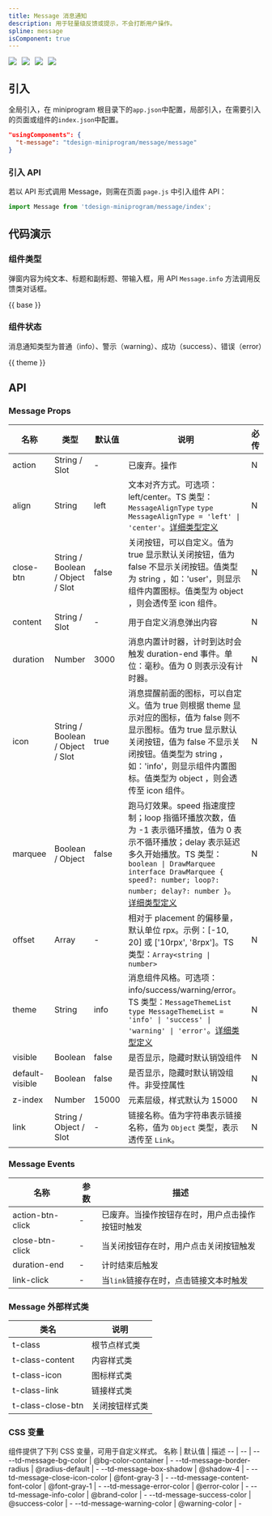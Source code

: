 ```yaml
---
title: Message 消息通知
description: 用于轻量级反馈或提示，不会打断用户操作。
spline: message
isComponent: true
---
```


<span class="coverages-badge" style="margin-right: 10px"><img src="https://img.shields.io/badge/coverages%3A%20lines-94%25-blue" /></span><span class="coverages-badge" style="margin-right: 10px"><img src="https://img.shields.io/badge/coverages%3A%20functions-89%25-blue" /></span><span class="coverages-badge" style="margin-right: 10px"><img src="https://img.shields.io/badge/coverages%3A%20statements-94%25-blue" /></span><span class="coverages-badge" style="margin-right: 10px"><img src="https://img.shields.io/badge/coverages%3A%20branches-86%25-blue" /></span>

## 引入

全局引入，在 miniprogram 根目录下的`app.json`中配置，局部引入，在需要引入的页面或组件的`index.json`中配置。

```json
"usingComponents": {
  "t-message": "tdesign-miniprogram/message/message"
}
```

### 引入 API

若以 API 形式调用 Message，则需在页面 `page.js` 中引入组件 API：

```js
import Message from 'tdesign-miniprogram/message/index';
```

## 代码演示

### 组件类型

弹窗内容为纯文本、标题和副标题、带输入框，用 API `Message.info` 方法调用反馈类对话框。

{{ base }}

### 组件状态

消息通知类型为普通（info）、警示（warning）、成功（success）、错误（error）

{{ theme }}

## API

### Message Props

 名称              | 类型                               | 默认值   | 说明                                                                                                                                                                                                                                                                           | 必传 
-----------------|----------------------------------|-------|------------------------------------------------------------------------------------------------------------------------------------------------------------------------------------------------------------------------------------------------------------------------------|----
 action          | String / Slot                    | -     | 已废弃。操作                                                                                                                                                                                                                                                                       | N  
 align           | String                           | left  | 文本对齐方式。可选项：left/center。TS 类型：`MessageAlignType` `type MessageAlignType = 'left' \| 'center'`。[详细类型定义](https://github.com/Tencent/tdesign-miniprogram/tree/develop/src/message/type.ts)                                                                                       | N  
 close-btn       | String / Boolean / Object / Slot | false | 关闭按钮，可以自定义。值为 true 显示默认关闭按钮，值为 false 不显示关闭按钮。值类型为 string ，如：'user'，则显示组件内置图标。值类型为 object ，则会透传至 icon 组件。                                                                                                                                                                     | N  
 content         | String / Slot                    | -     | 用于自定义消息弹出内容                                                                                                                                                                                                                                                                  | N  
 duration        | Number                           | 3000  | 消息内置计时器，计时到达时会触发 duration-end 事件。单位：毫秒。值为 0 则表示没有计时器。                                                                                                                                                                                                                        | N  
 icon            | String / Boolean / Object / Slot | true  | 消息提醒前面的图标，可以自定义。值为 true 则根据 theme 显示对应的图标，值为 false 则不显示图标。值为 true 显示默认关闭按钮，值为 false 不显示关闭按钮。值类型为 string ，如：'info'，则显示组件内置图标。值类型为 object ，则会透传至 icon 组件。                                                                                                                      | N  
 marquee         | Boolean / Object                 | false | 跑马灯效果。speed 指速度控制；loop 指循环播放次数，值为 -1 表示循环播放，值为 0 表示不循环播放；delay 表示延迟多久开始播放。TS 类型：`boolean \| DrawMarquee` `interface DrawMarquee { speed?: number; loop?: number; delay?: number }`。[详细类型定义](https://github.com/Tencent/tdesign-miniprogram/tree/develop/src/message/type.ts) | N  
 offset          | Array                            | -     | 相对于 placement 的偏移量，默认单位 rpx。示例：[-10, 20] 或 ['10rpx', '8rpx']。TS 类型：`Array<string \| number>`                                                                                                                                                                                 | N  
 theme           | String                           | info  | 消息组件风格。可选项：info/success/warning/error。TS 类型：`MessageThemeList` `type MessageThemeList = 'info' \| 'success' \| 'warning' \| 'error'`。[详细类型定义](https://github.com/Tencent/tdesign-miniprogram/tree/develop/src/message/type.ts)                                               | N  
 visible         | Boolean                          | false | 是否显示，隐藏时默认销毁组件                                                                                                                                                                                                                                                               | N  
 default-visible | Boolean                          | false | 是否显示，隐藏时默认销毁组件。非受控属性                                                                                                                                                                                                                                                         | N  
 z-index         | Number                           | 15000 | 元素层级，样式默认为 15000                                                                                                                                                                                                                                                             | N  
 link            | String / Object / Slot           | -     | 链接名称。值为字符串表示链接名称，值为 `Object` 类型，表示透传至 `Link`。                                                                                                                                                                                                                                | N  

### Message Events

 名称               | 参数 | 描述                       
------------------|----|--------------------------
 action-btn-click | -  | 已废弃。当操作按钮存在时，用户点击操作按钮时触发 
 close-btn-click  | -  | 当关闭按钮存在时，用户点击关闭按钮触发      
 duration-end     | \- | 计时结束后触发                  
 link-click       | -  | 当`link`链接存在时，点击链接文本时触发   

### Message 外部样式类

 类名                | 说明      
-------------------|--------- 
 t-class           | 根节点样式类  
 t-class-content   | 内容样式类   
 t-class-icon      | 图标样式类   
 t-class-link      | 链接样式类   
 t-class-close-btn | 关闭按钮样式类 

### CSS 变量

组件提供了下列 CSS 变量，可用于自定义样式。
名称 | 默认值 | 描述
-- | -- | --
--td-message-bg-color | @bg-color-container | -
--td-message-border-radius | @radius-default | -
--td-message-box-shadow | @shadow-4 | -
--td-message-close-icon-color | @font-gray-3 | -
--td-message-content-font-color | @font-gray-1 | -
--td-message-error-color | @error-color | -
--td-message-info-color | @brand-color | -
--td-message-success-color | @success-color | -
--td-message-warning-color | @warning-color | - 
